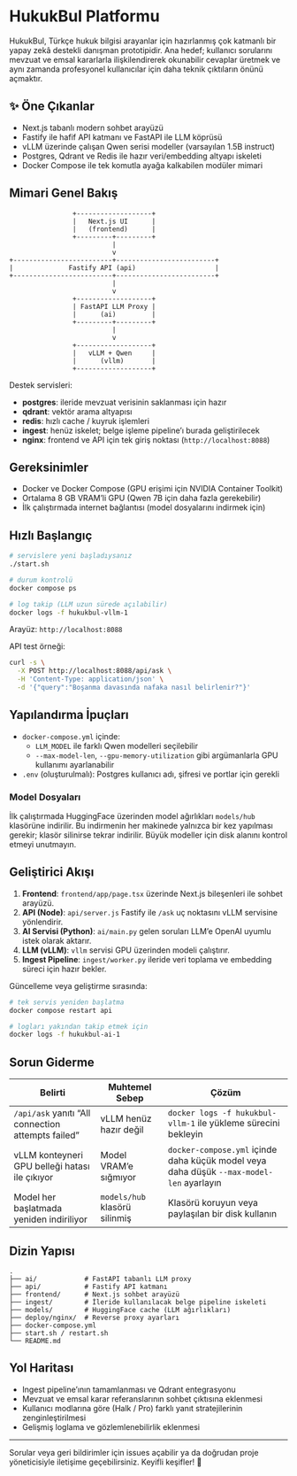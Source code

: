 # HukukBul Platformu

HukukBul, Türkçe hukuk bilgisi arayanlar için hazırlanmış çok katmanlı bir yapay zekâ destekli danışman prototipidir. Ana hedef; kullanıcı sorularını mevzuat ve emsal kararlarla ilişkilendirerek okunabilir cevaplar üretmek ve aynı zamanda profesyonel kullanıcılar için daha teknik çıktıların önünü açmaktır.

## ✨ Öne Çıkanlar
- Next.js tabanlı modern sohbet arayüzü
- Fastify ile hafif API katmanı ve FastAPI ile LLM köprüsü
- vLLM üzerinde çalışan Qwen serisi modeller (varsayılan 1.5B instruct)
- Postgres, Qdrant ve Redis ile hazır veri/embedding altyapı iskeleti
- Docker Compose ile tek komutla ayağa kalkabilen modüler mimari

## Mimari Genel Bakış
```
                +-------------------+
                |   Next.js UI      |
                |   (frontend)      |
                +---------+---------+
                          |
                          v
+-------------------------+-------------------------+
|              Fastify API (api)                    |
+-------------------------+-------------------------+
                          |
                          v
                +-------------------+
                | FastAPI LLM Proxy |
                |      (ai)         |
                +---------+---------+
                          |
                          v
                +-------------------+
                |   vLLM + Qwen     |
                |      (vllm)       |
                +-------------------+
```

Destek servisleri:
- **postgres**: ileride mevzuat verisinin saklanması için hazır
- **qdrant**: vektör arama altyapısı
- **redis**: hızlı cache / kuyruk işlemleri
- **ingest**: henüz iskelet; belge işleme pipeline’ı burada geliştirilecek
- **nginx**: frontend ve API için tek giriş noktası (`http://localhost:8088`)

## Gereksinimler
- Docker ve Docker Compose (GPU erişimi için NVIDIA Container Toolkit)
- Ortalama 8 GB VRAM’li GPU (Qwen 7B için daha fazla gerekebilir)
- İlk çalıştırmada internet bağlantısı (model dosyalarını indirmek için)

## Hızlı Başlangıç
```bash
# servislere yeni başladıysanız
./start.sh

# durum kontrolü
docker compose ps

# log takip (LLM uzun sürede açılabilir)
docker logs -f hukukbul-vllm-1
```

Arayüz: `http://localhost:8088`

API test örneği:
```bash
curl -s \
  -X POST http://localhost:8088/api/ask \
  -H 'Content-Type: application/json' \
  -d '{"query":"Boşanma davasında nafaka nasıl belirlenir?"}'
```

## Yapılandırma İpuçları
- `docker-compose.yml` içinde:
  - `LLM_MODEL` ile farklı Qwen modelleri seçilebilir
  - `--max-model-len`, `--gpu-memory-utilization` gibi argümanlarla GPU kullanımı ayarlanabilir
- `.env` (oluşturulmalı): Postgres kullanıcı adı, şifresi ve portlar için gerekli

### Model Dosyaları
İlk çalıştırmada HuggingFace üzerinden model ağırlıkları `models/hub` klasörüne indirilir. Bu indirmenin her makinede yalnızca bir kez yapılması gerekir; klasör silinirse tekrar indirilir. Büyük modeller için disk alanını kontrol etmeyi unutmayın.

## Geliştirici Akışı
1. **Frontend**: `frontend/app/page.tsx` üzerinde Next.js bileşenleri ile sohbet arayüzü.
2. **API (Node)**: `api/server.js` Fastify ile `/ask` uç noktasını vLLM servisine yönlendirir.
3. **AI Servisi (Python)**: `ai/main.py` gelen soruları LLM’e OpenAI uyumlu istek olarak aktarır.
4. **LLM (vLLM)**: `vllm` servisi GPU üzerinden modeli çalıştırır.
5. **Ingest Pipeline**: `ingest/worker.py` ileride veri toplama ve embedding süreci için hazır bekler.

Güncelleme veya geliştirme sırasında:
```bash
# tek servis yeniden başlatma
docker compose restart api

# logları yakından takip etmek için
docker logs -f hukukbul-ai-1
```

## Sorun Giderme
| Belirti | Muhtemel Sebep | Çözüm |
| --- | --- | --- |
| `/api/ask` yanıtı “All connection attempts failed” | vLLM henüz hazır değil | `docker logs -f hukukbul-vllm-1` ile yükleme sürecini bekleyin |
| vLLM konteyneri GPU belleği hatası ile çıkıyor | Model VRAM’e sığmıyor | `docker-compose.yml` içinde daha küçük model veya daha düşük `--max-model-len` ayarlayın |
| Model her başlatmada yeniden indiriliyor | `models/hub` klasörü silinmiş | Klasörü koruyun veya paylaşılan bir disk kullanın |

## Dizin Yapısı
```
.
├── ai/            # FastAPI tabanlı LLM proxy
├── api/           # Fastify API katmanı
├── frontend/      # Next.js sohbet arayüzü
├── ingest/        # İleride kullanılacak belge pipeline iskeleti
├── models/        # HuggingFace cache (LLM ağırlıkları)
├── deploy/nginx/  # Reverse proxy ayarları
├── docker-compose.yml
├── start.sh / restart.sh
└── README.md
```

## Yol Haritası
- Ingest pipeline’ının tamamlanması ve Qdrant entegrasyonu
- Mevzuat ve emsal karar referanslarının sohbet çıktısına eklenmesi
- Kullanıcı modlarına göre (Halk / Pro) farklı yanıt stratejilerinin zenginleştirilmesi
- Gelişmiş loglama ve gözlemlenebilirlik eklenmesi

---

Sorular veya geri bildirimler için issues açabilir ya da doğrudan proje yöneticisiyle iletişime geçebilirsiniz. Keyifli keşifler! 🚀
